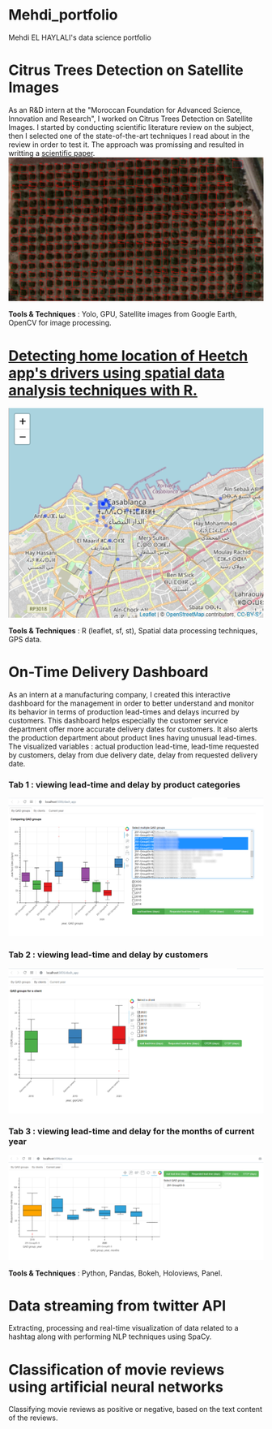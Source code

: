 # Mehdi_portfolio
Mehdi EL HAYLALI's data science portfolio

# Citrus Trees Detection on Satellite Images  
As an R&D intern at the "Moroccan Foundation for Advanced Science, Innovation and Research", I worked on Citrus Trees Detection on Satellite Images. I started by conducting scientific literature review on the subject, then I selected one of the state-of-the-art techniques I read about in the review in order to test it. The approach was promissing and resulted in writting a [scientific paper]().
<kbd><img src="images/Yimage2.jpg" /></kbd>

**Tools & Techniques** : Yolo, GPU, Satellite images from Google Earth, OpenCV for image processing.

# [Detecting home location of Heetch app's drivers using spatial data analysis techniques with R.](http://rpubs.com/MHD/HomeLocationDetection_Rproject)
<kbd><img src="images/HomeLocationDetection_map.png" /></kbd>

**Tools & Techniques** : R (leaflet, sf, st), Spatial data processing techniques, GPS data. 

# On-Time Delivery Dashboard  
As an intern at a manufacturing company, I created this interactive dashboard for the management in order to better understand and monitor its behavior in terms of production lead-times and delays incurred by customers. This dashboard helps especially the customer service department offer more accurate delivery dates for customers. It also alerts the production department about product lines having unusual lead-times.
The visualized variables : actual production lead-time, lead-time requested by customers, delay from due delivery date, delay from requested delivery date. 

### Tab 1 : viewing lead-time and delay by product categories
<kbd><img src="images/dashboardTab1fl.PNG" /></kbd>

### Tab 2 : viewing lead-time and delay by customers
<kbd><img src="images/dashboard_tab2fll.png" /></kbd>

### Tab 3 : viewing lead-time and delay for the months of current year
<kbd><img src="images/dashTab3.PNG" /></kbd> 

**Tools & Techniques** : Python, Pandas, Bokeh, Holoviews, Panel.
# Data streaming from twitter API
Extracting, processing and real-time visualization of data related to a hashtag along with performing NLP techniques using SpaCy.

# Classification of movie reviews using artificial neural networks
Classifying movie reviews as positive or negative, based on the text content of the reviews.

